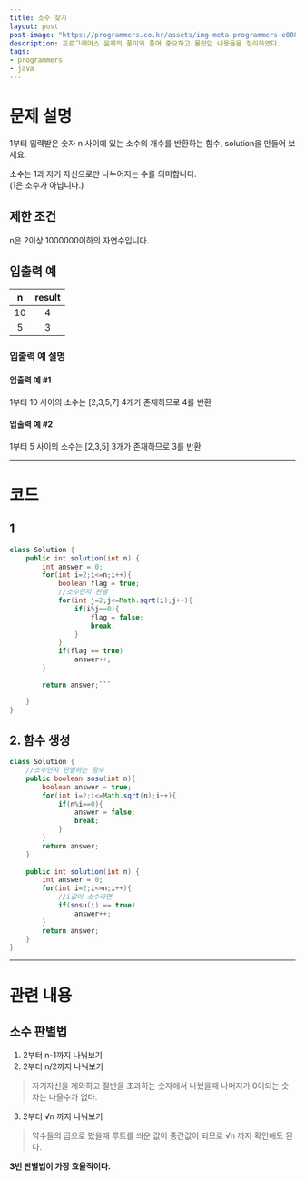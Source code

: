 ```yaml
---
title: 소수 찾기
layout: post
post-image: "https://programmers.co.kr/assets/img-meta-programmers-e00862a7c9acd8ef5164f8c85b3ab0127d083ab59b3a98d7219690bd3570bf35.png"
description: 프로그래머스 문제의 풀이와 풀며 중요하고 몰랐던 내용들을 정리하였다.
tags:
- programmers
- java
---
```


# 문제 설명
1부터 입력받은 숫자 n 사이에 있는 소수의 개수를 반환하는 함수, solution을 만들어 보세요.    

소수는 1과 자기 자신으로만 나누어지는 수를 의미합니다.    
(1은 소수가 아닙니다.)     

## 제한 조건
n은 2이상 1000000이하의 자연수입니다.

## 입출력 예

|n|	result|
|:---:|:---:|
|10|	4|
|5	|3|

### 입출력 예 설명

#### 입출력 예 #1
1부터 10 사이의 소수는 [2,3,5,7] 4개가 존재하므로 4를 반환

#### 입출력 예 #2
1부터 5 사이의 소수는 [2,3,5] 3개가 존재하므로 3를 반환

-------------------------------------------------
# 코드

## 1

```java
class Solution {
    public int solution(int n) {
        int answer = 0;
        for(int i=2;i<=n;i++){
            boolean flag = true;
            //소수인지 판별
            for(int j=2;j<=Math.sqrt(i);j++){
                if(i%j==0){
                    flag = false;
                    break;
                }
            }
            if(flag == true)
                answer++;
        }
        
        return answer;```

    }
}
```
## 2. 함수 생성

```java
class Solution {
	//소수인지 판별하는 함수
    public boolean sosu(int n){
        boolean answer = true;
        for(int i=2;i<=Math.sqrt(n);i++){
            if(n%i==0){
                answer = false;
                break;
            }
        }
        return answer;
    }
    
    public int solution(int n) {
        int answer = 0;
        for(int i=2;i<=n;i++){
        	//i값이 소수라면
            if(sosu(i) == true)
                answer++;
        }
        return answer;
    }
}
```

-----------------
# 관련 내용

## 소수 판별법
1. 2부터 n-1까지 나눠보기
2. 2부터 n/2까지 나눠보기    
>  자기자신을 제외하고 절반을 초과하는 숫자에서 나눴을때 나머지가 0이되는 숫자는 나올수가 없다.
3. 2부터 √n 까지 나눠보기    
> 약수들의 곱으로 봤을때 루트를 씌운 값이 중간값이 되므로 √n 까지 확인해도 된다.

**3번 판별법이 가장 효율적이다.**
